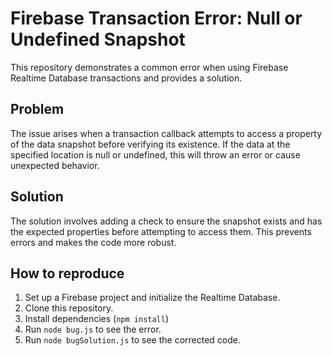 # Firebase Transaction Error: Null or Undefined Snapshot

This repository demonstrates a common error when using Firebase Realtime Database transactions and provides a solution.

## Problem

The issue arises when a transaction callback attempts to access a property of the data snapshot before verifying its existence.  If the data at the specified location is null or undefined, this will throw an error or cause unexpected behavior.

## Solution

The solution involves adding a check to ensure the snapshot exists and has the expected properties before attempting to access them. This prevents errors and makes the code more robust.

## How to reproduce

1.  Set up a Firebase project and initialize the Realtime Database.
2. Clone this repository.
3. Install dependencies (`npm install`)
4. Run `node bug.js` to see the error.
5. Run `node bugSolution.js` to see the corrected code. 